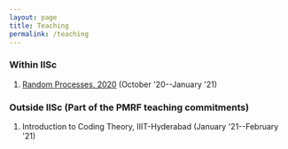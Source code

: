 ```yaml
---
layout: page
title: Teaching
permalink: /teaching
---
```


### Within IISc
1. [Random Processes, 2020](https://ece.iisc.ac.in/~parimal/random.html) (October '20--January '21)

### Outside IISc (Part of the PMRF teaching commitments)
1. Introduction to Coding Theory, IIIT-Hyderabad (January '21--February '21) 
